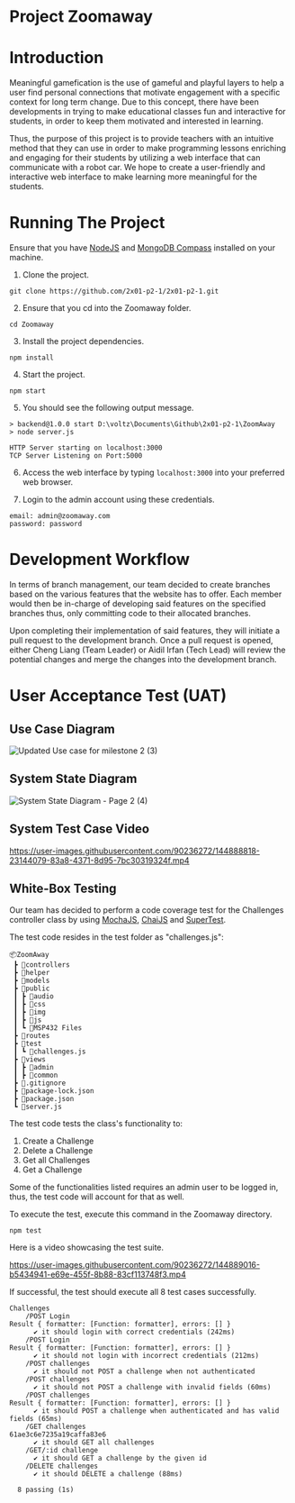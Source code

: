 # Project Zoomaway
# Introduction
Meaningful gamefication is the use of gameful and playful layers to help a user find personal connections that motivate engagement with a specific context for long term change. Due to this concept, there have been developments in trying to make educational classes fun and interactive for students, in order to keep them motivated and interested in learning. 

Thus, the purpose of this project is to provide teachers with an intuitive method that they can use in order to make programming lessons enriching and engaging for their students by utilizing a web interface that can communicate with a robot car. We hope to create a user-friendly and interactive web interface to make learning more meaningful for the students.

# Running The Project
Ensure that you have [NodeJS](https://nodejs.org/en/) and [MongoDB Compass](https://www.mongodb.com/products/compass) installed on your machine.
1. Clone the project.
```
git clone https://github.com/2x01-p2-1/2x01-p2-1.git
```
2. Ensure that you cd into the Zoomaway folder.
```
cd Zoomaway
```
3. Install the project dependencies.
```
npm install
```
4. Start the project.
```
npm start
```
5. You should see the following output message.
```
> backend@1.0.0 start D:\voltz\Documents\Github\2x01-p2-1\ZoomAway
> node server.js

HTTP Server starting on localhost:3000
TCP Server Listening on Port:5000
```
6. Access the web interface by typing ```localhost:3000``` into your preferred web browser.

7. Login to the admin account using these credentials.
```
email: admin@zoomaway.com
password: password
```

# Development Workflow
In terms of branch management, our team decided to create branches based on the various features that the website has to offer. Each member would then be in-charge of developing said features on the specified branches thus, only committing code to their allocated branches.

Upon completing their implementation of said features, they will initiate a pull request to the development branch. Once a pull request is opened, either Cheng Liang (Team Leader) or Aidil Irfan (Tech Lead) will review the potential changes and merge the changes into the development branch. 

# User Acceptance Test (UAT)
## Use Case Diagram
![Updated Use case for milestone 2 (3)](https://user-images.githubusercontent.com/71886838/144853161-c111824c-ab16-49cc-bfee-9fab6967b9bf.png)

## System State Diagram
![System State Diagram - Page 2 (4)](https://user-images.githubusercontent.com/71886838/144857450-4ed12e2c-7472-4959-a124-2fefc991fa17.png)

## System Test Case Video
https://user-images.githubusercontent.com/90236272/144888818-23144079-83a8-4371-8d95-7bc30319324f.mp4

## White-Box Testing
Our team has decided to perform a code coverage test for the Challenges controller class by using [MochaJS](https://mochajs.org/), [ChaiJS](https://www.chaijs.com/) and [SuperTest](https://www.npmjs.com/package/supertest).

The test code resides in the test folder as "challenges.js":
```
📦ZoomAway
 ┣ 📂controllers
 ┣ 📂helper
 ┣ 📂models
 ┣ 📂public
 ┃ ┣ 📂audio
 ┃ ┣ 📂css
 ┃ ┣ 📂img
 ┃ ┣ 📂js
 ┃ ┗ 📂MSP432 Files
 ┣ 📂routes
 ┣ 📂test
 ┃ ┗ 📜challenges.js
 ┣ 📂views
 ┃ ┣ 📂admin
 ┃ ┣ 📂common
 ┣ 📜.gitignore
 ┣ 📜package-lock.json
 ┣ 📜package.json
 ┗ 📜server.js
```
The test code tests the class's functionality to:
1. Create a Challenge
2. Delete a Challenge
3. Get all Challenges
4. Get a Challenge

Some of the functionalities listed requires an admin user to be logged in, thus, the test code will account for that as well.

To execute the test, execute this command in the Zoomaway directory.
```
npm test
```
Here is a video showcasing the test suite.

https://user-images.githubusercontent.com/90236272/144889016-b5434941-e69e-455f-8b88-83cf113748f3.mp4


If successful, the test should execute all 8 test cases successfully.
```
Challenges
    /POST Login
Result { formatter: [Function: formatter], errors: [] }
      ✔ it should login with correct credentials (242ms)
    /POST Login
Result { formatter: [Function: formatter], errors: [] }
      ✔ it should not login with incorrect credentials (212ms)
    /POST challenges
      ✔ it should not POST a challenge when not authenticated
    /POST challenges
      ✔ it should not POST a challenge with invalid fields (60ms)
    /POST challenges
Result { formatter: [Function: formatter], errors: [] }
      ✔ it should POST a challenge when authenticated and has valid fields (65ms)
    /GET challenges
61ae3c6e7235a19caffa83e6
      ✔ it should GET all challenges
    /GET/:id challenge
      ✔ it should GET a challenge by the given id
    /DELETE challenges
      ✔ it should DELETE a challenge (88ms)

  8 passing (1s)
```
